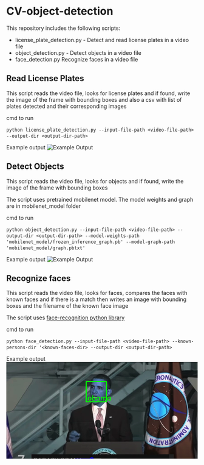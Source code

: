 # CV-object-detection

This repository includes the following scripts:
* license_plate_detection.py - Detect and read license plates in a video file
* object_detection.py - Detect objects in a video file
* face_detection.py Recognize faces in a video file

## Read License Plates
This script reads the video file, looks for license plates and if found, write the image of the frame 
with bounding boxes and also a csv with list of plates detected and their corresponding images

cmd to run
```console 
python license_plate_detection.py --input-file-path <video-file-path> --output-dir <output-dir-path>
```
Example output
![Example Output](example_outputs/license-plate.png)

## Detect Objects
This script reads the video file, looks for objects and if found, write the image of the frame 
with bounding boxes

The script uses pretrained mobilenet model. The model weights and graph are in mobilenet_model folder

cmd to run
```console 
python object_detection.py --input-file-path <video-file-path> --output-dir <output-dir-path> --model-weights-path 'mobilenet_model/frozen_inference_graph.pb' --model-graph-path 'mobilenet_model/graph.pbtxt'
```
Example output
![Example Output](example_outputs/object-detection.png)

## Recognize faces
This script reads the video file, looks for faces, compares the faces with known faces and if there is a match then 
writes an image with bounding boxes and the filename of the known face image

The script uses [face-recognition python library](https://pypi.org/project/face-recognition/) 

cmd to run
```console 
python face_detection.py --input-file-path <video-file-path> --known-persons-dir '<known-faces-dir> --output-dir <output-dir-path>
```
Example output
![Example Output](example_outputs/face-recognition.png)